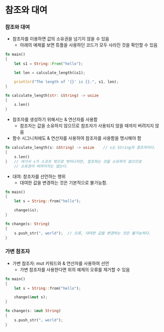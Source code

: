 참조와 대여
===

### 참조와 대여

* 참조자를 이용하면 값의 소유권을 넘기지 않을 수 있음
    + 아래의 예제를 보면 튜플을 사용하던 코드가 모두 사라진 것을 확인할 수 있음

```RUST
fn main()
{
    let s1 = String::From("hello");

    let len = calculate_length(&s1);

    println!("The length of '{}' is {}.", s1, len);
}

fn calculate_length(str: &String) -> usize
{
    s.len()
}
```

* 참조자를 생성하기 위해서는 & 연산자를 사용함
    + 참조자는 값을 소유하지 않으므로 참조자가 사용되지 않을 때까지 버려지지 않음
* 함수 시그니처에도 & 연산자를 사용하여 참조자를 사용함을 명시해야 함

```RUST
fn calculate_length(s: &String) -> usize    // s는 String의 참조자이다.
{
    s.len()
}   // 여기서 s가 스코프 밖으로 벗어나지만, 참조하는 것을 소유하지 않으므로
    // 소유권이 버려지지는 않는다.
```

* 대여: 참조자를 선언하는 행위
    + 대여한 값을 변경하는 것은 기본적으로 불가능함.

```RUST
fn main()
{
    let s = String::from("hello");

    change(&s);
}

fn change(s: String)
{
    s.push_str(", world");  // 오류, 대여한 값을 변경하는 것은 불가능하다.
}
```

          
        
### 가변 참조자

* 가변 참조자: mut 키워드와 & 연산자를 사용하여 선언
    + 가변 참조자를 사용한다면 위의 예제의 오류를 제거할 수 있음

```RUST
fn main()
{
    let s = String::from("hello");

    change(&mut s);
}

fn change(s: &mut String)
{
    s.push_str(", world");
}